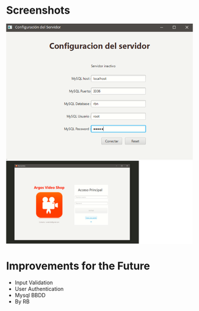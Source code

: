 # Screenshots
![](Docs/screenshot1.png)
![](Docs/screenshot2.png)

# Improvements for the Future

- Input Validation 
- User Authentication
- Mysql BBDD 
- By RB